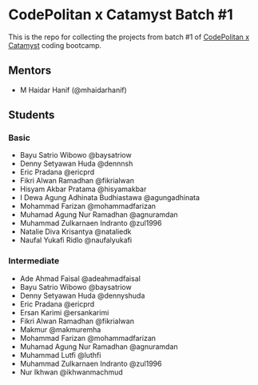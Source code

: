 # CodePolitan x Catamyst Batch #1

This is the repo for collecting the projects from batch #1 of [CodePolitan x Catamyst](https://catamyst.codepolitan.com) coding bootcamp.

## Mentors

- M Haidar Hanif (@mhaidarhanif)

## Students

### Basic

- Bayu Satrio Wibowo @baysatriow
- Denny Setyawan Huda @dennnsh
- Eric Pradana @ericprd
- Fikri Alwan Ramadhan @fikrialwan
- Hisyam Akbar Pratama @hisyamakbar
- I Dewa Agung Adhinata Budhiastawa @agungadhinata
- Mohammad Farizan @mohammadfarizan
- Muhamad Agung Nur Ramadhan @agnuramdan
- Muhammad Zulkarnaen Indranto @zul1996
- Natalie Diva Krisantya @nataliedk
- Naufal Yukafi Ridlo @naufalyukafi

### Intermediate

- Ade Ahmad Faisal @adeahmadfaisal
- Bayu Satrio Wibowo @baysatriow
- Denny Setyawan Huda @dennyshuda
- Eric Pradana @ericprd
- Ersan Karimi @ersankarimi
- Fikri Alwan Ramadhan @fikrialwan
- Makmur @makmuremha
- Mohammad Farizan @mohammadfarizan
- Muhamad Agung Nur Ramadhan @agnuramdan
- Muhammad Lutfi @luthfi
- Muhammad Zulkarnaen Indranto @zul1996
- Nur Ikhwan @ikhwanmachmud
